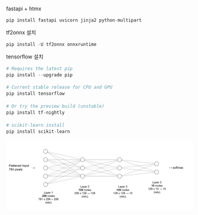 fastapi + htmx

```python
pip install fastapi uvicorn jinja2 python-multipart
```

tf2onnx 설치

```python
pip install -U tf2onnx onnxruntime
```

tensorflow 설치

```python
# Requires the latest pip
pip install --upgrade pip

# Current stable release for CPU and GPU
pip install tensorflow

# Or try the preview build (unstable)
pip install tf-nightly

# scikit-learn install
pip install scikit-learn
```

![hyper-ui](https://github.com/maoli131/experimental-design/raw/main/images/MLP.png)
